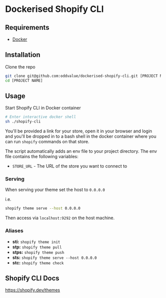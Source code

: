 # Dockerised Shopify CLI

## Requirements

* [Docker](https://www.docker.com/)

## Installation

Clone the repo
```bash
git clone git@github.com:oddvalue/dockerised-shopify-cli.git [PROJECT NAME]
cd [PROJECT NAME]
```

## Usage

Start Shopify CLI in Docker container

```bash
# Enter interactive docker shell 
sh ./shopify-cli
```

You'll be provided a link for your store, open it in your browser and login and you'll be dropped in to a bash shell in the docker container where you can run `shopify` commands on that store.

The script automatically adds an env file to your project directory. The env file contains the following variables:

* `STORE_URL` - The URL of the store you want to connect to

### Serving

When serving your theme set the host to `0.0.0.0`

i.e.

```bash
shopify theme serve --host 0.0.0.0
```

Then access via `localhost:9292` on the host machine.

### Aliases

* **sti:** `shopify theme init`
* **stp:** `shopify theme pull`
* **stps:** `shopify theme push`
* **sts:** `shopify theme serve --host 0.0.0.0`
* **stc:** `shopify theme check`

## Shopify CLI Docs

https://shopify.dev/themes
